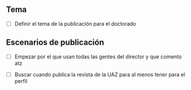 ## Tema
- [ ] Definir el tema de la publicación para el doctorado


## Escenarios de publicación
- [ ] Empezar por el que usan todas las gentes del director y que comento atz
- [ ] Buscar cuando publica la revista de la UAZ para al menos tener para el perfil

